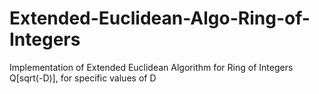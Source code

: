 # Extended-Euclidean-Algo-Ring-of-Integers
Implementation of Extended Euclidean Algorithm for Ring of Integers Q[sqrt(-D)], for specific values of D
